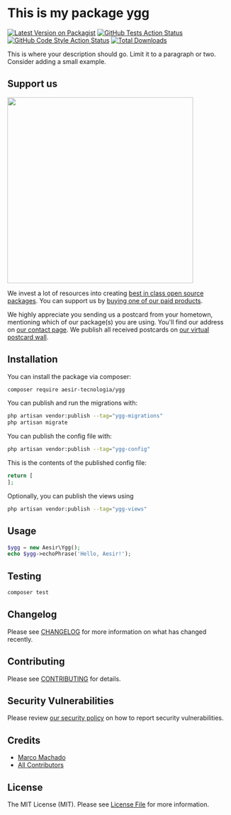 # This is my package ygg

[![Latest Version on Packagist](https://img.shields.io/packagist/v/aesir-tecnologia/ygg.svg?style=flat-square)](https://packagist.org/packages/aesir-tecnologia/ygg)
[![GitHub Tests Action Status](https://img.shields.io/github/actions/workflow/status/aesir-tecnologia/ygg/run-tests.yml?branch=main&label=tests&style=flat-square)](https://github.com/aesir-tecnologia/ygg/actions?query=workflow%3Arun-tests+branch%3Amain)
[![GitHub Code Style Action Status](https://img.shields.io/github/actions/workflow/status/aesir-tecnologia/ygg/fix-php-code-style-issues.yml?branch=main&label=code%20style&style=flat-square)](https://github.com/aesir-tecnologia/ygg/actions?query=workflow%3A"Fix+PHP+code+style+issues"+branch%3Amain)
[![Total Downloads](https://img.shields.io/packagist/dt/aesir-tecnologia/ygg.svg?style=flat-square)](https://packagist.org/packages/aesir-tecnologia/ygg)

This is where your description should go. Limit it to a paragraph or two. Consider adding a small example.

## Support us

[<img src="https://github-ads.s3.eu-central-1.amazonaws.com/ygg.jpg?t=1" width="419px" />](https://spatie.be/github-ad-click/ygg)

We invest a lot of resources into creating [best in class open source packages](https://spatie.be/open-source). You can support us by [buying one of our paid products](https://spatie.be/open-source/support-us).

We highly appreciate you sending us a postcard from your hometown, mentioning which of our package(s) you are using. You'll find our address on [our contact page](https://spatie.be/about-us). We publish all received postcards on [our virtual postcard wall](https://spatie.be/open-source/postcards).

## Installation

You can install the package via composer:

```bash
composer require aesir-tecnologia/ygg
```

You can publish and run the migrations with:

```bash
php artisan vendor:publish --tag="ygg-migrations"
php artisan migrate
```

You can publish the config file with:

```bash
php artisan vendor:publish --tag="ygg-config"
```

This is the contents of the published config file:

```php
return [
];
```

Optionally, you can publish the views using

```bash
php artisan vendor:publish --tag="ygg-views"
```

## Usage

```php
$ygg = new Aesir\Ygg();
echo $ygg->echoPhrase('Hello, Aesir!');
```

## Testing

```bash
composer test
```

## Changelog

Please see [CHANGELOG](CHANGELOG.md) for more information on what has changed recently.

## Contributing

Please see [CONTRIBUTING](CONTRIBUTING.md) for details.

## Security Vulnerabilities

Please review [our security policy](../../security/policy) on how to report security vulnerabilities.

## Credits

- [Marco Machado](https://github.com/aesir-tecnologia)
- [All Contributors](../../contributors)

## License

The MIT License (MIT). Please see [License File](LICENSE.md) for more information.
